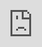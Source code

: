 ```yaml
---
tags: project
layout: project
title: A* Pathfinding Demo
snippetText: A pathfinding algorithm implemented over a tiled infinite plane
  with user-generated obstacles
gitUrl: https://github.com/ryan-bush1014/ryan-bush1014.github.io/tree/main/demo/astar
date: 2021-09-03T18:55:06.305Z
thumbnail: https://ryan-bush1014.github.io/img/astar.jpg
demoAvailable: true
---
```

<style>html{overflow-x: hidden}</style>

<iframe style="position: absolute; top: 0; left: 0; width: 100%; height: 100%; border: 0; background: white" src="https://ryan-bush1014.github.io/demo/astar/"></iframe>